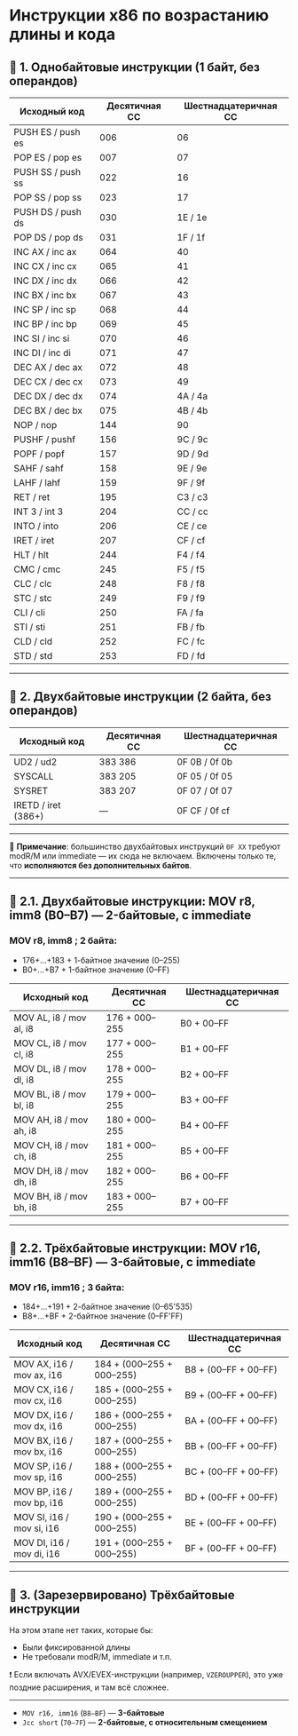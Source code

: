# Инструкции x86 по возрастанию длины и кода

## 🧩 1. Однобайтовые инструкции (1 байт, без операндов)

| Исходный код           | Десятичная СС | Шестнадцатеричная CC |
|------------------------|----------------|------------------------|
| PUSH ES / push es      | 006            | 06                     |
| POP ES / pop es        | 007            | 07                     |
| PUSH SS / push ss      | 022            | 16                     |
| POP SS / pop ss        | 023            | 17                     |
| PUSH DS / push ds      | 030            | 1E / 1e                |
| POP DS / pop ds        | 031            | 1F / 1f                |
| INC AX / inc ax        | 064            | 40                     |
| INC CX / inc cx        | 065            | 41                     |
| INC DX / inc dx        | 066            | 42                     |
| INC BX / inc bx        | 067            | 43                     |
| INC SP / inc sp        | 068            | 44                     |
| INC BP / inc bp        | 069            | 45                     |
| INC SI / inc si        | 070            | 46                     |
| INC DI / inc di        | 071            | 47                     |
| DEC AX / dec ax        | 072            | 48                     |
| DEC CX / dec cx        | 073            | 49                     |
| DEC DX / dec dx        | 074            | 4A / 4a                |
| DEC BX / dec bx        | 075            | 4B / 4b                |
| NOP / nop              | 144            | 90                     |
| PUSHF / pushf          | 156            | 9C / 9c                |
| POPF / popf            | 157            | 9D / 9d                |
| SAHF / sahf            | 158            | 9E / 9e                |
| LAHF / lahf            | 159            | 9F / 9f                |
| RET / ret              | 195            | C3 / c3                |
| INT 3 / int 3          | 204            | CC / cc                |
| INTO / into            | 206            | CE / ce                |
| IRET / iret            | 207            | CF / cf                |
| HLT / hlt              | 244            | F4 / f4                |
| CMC / cmc              | 245            | F5 / f5                |
| CLC / clc              | 248            | F8 / f8                |
| STC / stc              | 249            | F9 / f9                |
| CLI / cli              | 250            | FA / fa                |
| STI / sti              | 251            | FB / fb                |
| CLD / cld              | 252            | FC / fc                |
| STD / std              | 253            | FD / fd                |

---

## 🧩 2. Двухбайтовые инструкции (2 байта, без операндов)

| Исходный код           | Десятичная СС      | Шестнадцатеричная CC |
|------------------------|--------------------|------------------------|
| UD2 / ud2              | 383 386            | 0F 0B / 0f 0b          |
| SYSCALL                | 383 205            | 0F 05 / 0f 05          |
| SYSRET                 | 383 207            | 0F 07 / 0f 07          |
| IRETD / iret (386+)    | —                  | 0F CF / 0f cf          |

---

📌 **Примечание**: большинство двухбайтовых инструкций `0F XX` требуют modR/M или immediate — их сюда не включаем. Включены только те, что **исполняются без дополнительных байтов**.

---

## 🧩 2.1. Двухбайтовые инструкции: MOV r8, imm8 (B0–B7) — 2-байтовые, с immediate

### MOV r8, imm8 ; 2 байта:
- 176+...+183 + 1-байтное значение (0–255)
- B0+...+B7 + 1-байтное значение (0–FF)

| Исходный код            | Десятичная СС | Шестнадцатеричная CC |
|-------------------------|---------------|----------------------|
| MOV AL, i8 / mov al, i8 | 176 + 000–255 | B0 + 00–FF           |
| MOV CL, i8 / mov cl, i8 | 177 + 000–255 | B1 + 00–FF           |
| MOV DL, i8 / mov dl, i8 | 178 + 000–255 | B2 + 00–FF           |
| MOV BL, i8 / mov bl, i8 | 179 + 000–255 | B3 + 00–FF           |
| MOV AH, i8 / mov ah, i8 | 180 + 000–255 | B4 + 00–FF           |
| MOV CH, i8 / mov ch, i8 | 181 + 000–255 | B5 + 00–FF           |
| MOV DH, i8 / mov dh, i8 | 182 + 000–255 | B6 + 00–FF           |
| MOV BH, i8 / mov bh, i8 | 183 + 000–255 | B7 + 00–FF           |

---

## 🧩 2.2. Трёхбайтовые инструкции: MOV r16, imm16 (B8–BF) — 3-байтовые, с immediate

### MOV r16, imm16 ; 3 байта:
- 184+...+191 + 2-байтное значение (0–65'535)
- B8+...+BF + 2-байтное значение (0–FF'FF)

| Исходный код              | Десятичная СС             | Шестнадцатеричная CC |
|---------------------------|---------------------------|----------------------|
| MOV AX, i16 / mov ax, i16 | 184 + (000–255 + 000–255) | B8 + (00–FF + 00–FF) |
| MOV CX, i16 / mov cx, i16 | 185 + (000–255 + 000–255) | B9 + (00–FF + 00–FF) |
| MOV DX, i16 / mov dx, i16 | 186 + (000–255 + 000–255) | BA + (00–FF + 00–FF) |
| MOV BX, i16 / mov bx, i16 | 187 + (000–255 + 000–255) | BB + (00–FF + 00–FF) |
| MOV SP, i16 / mov sp, i16 | 188 + (000–255 + 000–255) | BC + (00–FF + 00–FF) |
| MOV BP, i16 / mov bp, i16 | 189 + (000–255 + 000–255) | BD + (00–FF + 00–FF) |
| MOV SI, i16 / mov si, i16 | 190 + (000–255 + 000–255) | BE + (00–FF + 00–FF) |
| MOV DI, i16 / mov di, i16 | 191 + (000–255 + 000–255) | BF + (00–FF + 00–FF) |

---

## 🧩 3. (Зарезервировано) Трёхбайтовые инструкции

На этом этапе нет таких, которые бы:

- Были фиксированной длины
- Не требовали modR/M, immediate и т.п.

❗ Если включать AVX/EVEX-инструкции (например, `VZEROUPPER`), это уже поздние расширения, и там всё сложнее.

---

- `MOV r16, imm16` (`B8–BF`) — **3-байтовые**
- `Jcc short` (`70–7F`) — **2-байтовые, с относительным смещением**
